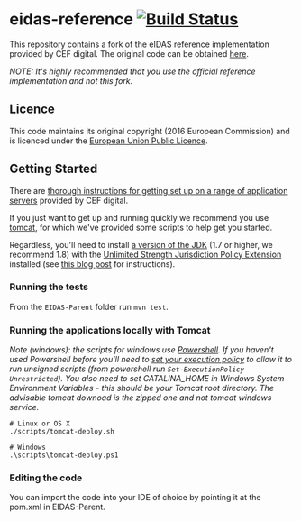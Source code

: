 # eidas-reference [![Build Status](https://travis-ci.org/alphagov/eidas-reference.svg?branch=master)](https://travis-ci.org/alphagov/eidas-reference)

This repository contains a fork of the eIDAS reference implementation provided by CEF digital.
The original code can be obtained [here](https://ec.europa.eu/cefdigital/wiki/display/CEFDIGITAL/eIDAS-Node).

*NOTE: It's highly recommended that you use the official reference implementation and not this fork.*

## Licence

This code maintains its original copyright (2016 European Commission) and is licenced under the
[European Union Public Licence](https://ec.europa.eu/cefdigital/wiki/download/attachments/30771884/eupl1.1.-licence-en_0.pdf).

## Getting Started

There are [thorough instructions for getting set up on a range of application servers](https://ec.europa.eu/cefdigital/wiki/download/attachments/30771884/eIDAS%20Node%20Installation%20Manual%20v1.1.pdf)
provided by CEF digital.

If you just want to get up and running quickly we recommend you use [tomcat](https://tomcat.apache.org/), for which we've provided some scripts to help get you started.

Regardless, you'll need to install [a version of the JDK](http://www.oracle.com/technetwork/java/javase/downloads/jdk8-downloads-2133151.html) (1.7 or higher, we recommend 1.8)
with the [Unlimited Strength Jurisdiction Policy Extension](http://www.oracle.com/technetwork/java/javase/downloads/jce8-download-2133166.html) installed
(see [this blog post](http://suhothayan.blogspot.co.uk/2012/05/how-to-install-java-cryptography.html) for instructions).

### Running the tests

From the `EIDAS-Parent` folder run `mvn test`.

### Running the applications locally with Tomcat

*Note (windows): the scripts for windows use [Powershell](https://msdn.microsoft.com/en-us/powershell/mt173057.aspx).
If you haven't used Powershell before you'll need to [set your execution policy](https://technet.microsoft.com/en-us/library/hh849812.aspx)
to allow it to run unsigned scripts (from powershell run `Set-ExecutionPolicy Unrestricted`).
You also need to set CATALINA_HOME in Windows System Environment Variables - this should be your Tomcat root directory. 
The advisable tomcat downoad is the zipped one and not tomcat windows service.*

```
# Linux or OS X
./scripts/tomcat-deploy.sh

# Windows
.\scripts\tomcat-deploy.ps1
```

### Editing the code

You can import the code into your IDE of choice by pointing it at the pom.xml in EIDAS-Parent.

